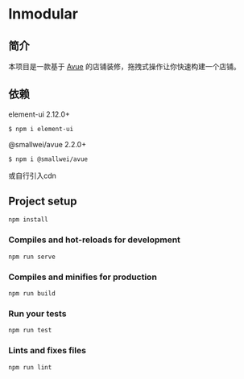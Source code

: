 # lnmodular
## 简介

本项目是一款基于 <a href="https://avuejs.com/" target="_blank">Avue</a> 的店铺装修，拖拽式操作让你快速构建一个店铺。


## 依赖

element-ui 2.12.0+

```sh
$ npm i element-ui
```

@smallwei/avue 2.2.0+

```sh
$ npm i @smallwei/avue
```

或自行引入cdn

## Project setup
```
npm install
```

### Compiles and hot-reloads for development
```
npm run serve
```

### Compiles and minifies for production
```
npm run build
```

### Run your tests
```
npm run test
```

### Lints and fixes files
```
npm run lint
```
